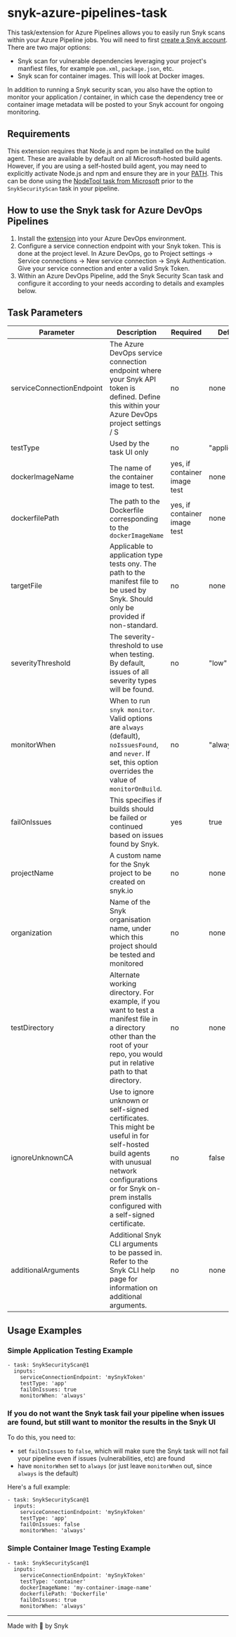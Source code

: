 # snyk-azure-pipelines-task

This task/extension for Azure Pipelines allows you to easily run Snyk scans within your Azure Pipeline jobs. You will need to first [create a Snyk account](https://snyk.io/login). There are two major options:

- Snyk scan for vulnerable dependencies leveraging your project's manfiest files, for example `pom.xml`, `package.json`, etc.
- Snyk scan for container images. This will look at Docker images.

In addition to running a Snyk security scan, you also have the option to monitor your application / container, in which case the dependency tree or container image metadata will be posted to your Snyk account for ongoing monitoring.

## Requirements

This extension requires that Node.js and npm be installed on the build agent. These are available by default on all Microsoft-hosted build agents. However, if you are using a self-hosted build agent, you may need to explicitly activate Node.js and npm and ensure they are in your [PATH](<https://en.wikipedia.org/wiki/PATH_(variable)>). This can be done using the [NodeTool task from Microsoft](https://docs.microsoft.com/en-us/azure/devops/pipelines/tasks/tool/node-js?view=azure-devops) prior to the `SnykSecurityScan` task in your pipeline.

## How to use the Snyk task for Azure DevOps Pipelines

1. Install the [extension](https://marketplace.visualstudio.com/items?itemName=Snyk.snyk-security-scan) into your Azure DevOps environment.
2. Configure a service connection endpoint with your Snyk token. This is done at the project level. In Azure DevOps, go to Project settings -> Service connections -> New service connection -> Snyk Authentication. Give your service connection and enter a valid Snyk Token.
3. Within an Azure DevOps Pipeline, add the Snyk Security Scan task and configure it according to your needs according to details and examples below.

## Task Parameters

| Parameter                 | Description                                                                                                                                                                                                         | Required                     | Default       | Type                                                                              |
| ------------------------- | ------------------------------------------------------------------------------------------------------------------------------------------------------------------------------------------------------------------- | ---------------------------- | ------------- | --------------------------------------------------------------------------------- |
| serviceConnectionEndpoint | The Azure DevOps service connection endpoint where your Snyk API token is defined. Define this within your Azure DevOps project settings / S                                                                        | no                           | none          | String / Azure Service Connection Endpoint of type SnykAuth / Snyk Authentication |
| testType                  | Used by the task UI only                                                                                                                                                                                            | no                           | "application" | string: "app" or "container"                                                      |
| dockerImageName           | The name of the container image to test.                                                                                                                                                                            | yes, if container image test | none          | string                                                                            |
| dockerfilePath            | The path to the Dockerfile corresponding to the `dockerImageName`                                                                                                                                                   | yes, if container image test | none          | string                                                                            |
| targetFile                | Applicable to application type tests ony. The path to the manifest file to be used by Snyk. Should only be provided if non-standard.                                                                                | no                           | none          | string                                                                            |
| severityThreshold         | The severity-threshold to use when testing. By default, issues of all severity types will be found.                                                                                                                 | no                           | "low"         | string: "low" or "medium" or "high" or "critical"                                 |
| monitorWhen               | When to run `snyk monitor`. Valid options are `always` (default), `noIssuesFound`, and `never`. If set, this option overrides the value of `monitorOnBuild`.                                                        | no                           | "always"      | boolean                                                                           |
| failOnIssues              | This specifies if builds should be failed or continued based on issues found by Snyk.                                                                                                                               | yes                          | true          | boolean                                                                           |
| projectName               | A custom name for the Snyk project to be created on snyk.io                                                                                                                                                         | no                           | none          | string                                                                            |
| organization              | Name of the Snyk organisation name, under which this project should be tested and monitored                                                                                                                         | no                           | none          | string                                                                            |
| testDirectory             | Alternate working directory. For example, if you want to test a manifest file in a directory other than the root of your repo, you would put in relative path to that directory.                                    | no                           | none          | string                                                                            |
| ignoreUnknownCA           | Use to ignore unknown or self-signed certificates. This might be useful in for self-hosted build agents with unusual network configurations or for Snyk on-prem installs configured with a self-signed certificate. | no                           | false         | boolean                                                                           |
| additionalArguments       | Additional Snyk CLI arguments to be passed in. Refer to the Snyk CLI help page for information on additional arguments.                                                                                             | no                           | none          | string                                                                            |

## Usage Examples

### Simple Application Testing Example

```
- task: SnykSecurityScan@1
  inputs:
    serviceConnectionEndpoint: 'mySnykToken'
    testType: 'app'
    failOnIssues: true
    monitorWhen: 'always'
```

### If you do not want the Snyk task fail your pipeline when issues are found, but still want to monitor the results in the Snyk UI

To do this, you need to:

- set `failOnIssues` to `false`, which will make sure the Snyk task will not fail your pipeline even if issues (vulnerabilities, etc) are found
- have `monitorWhen` set to `always` (or just leave `monitorWhen` out, since `always` is the default)

Here's a full example:

```
- task: SnykSecurityScan@1
  inputs:
    serviceConnectionEndpoint: 'mySnykToken'
    testType: 'app'
    failOnIssues: false
    monitorWhen: 'always'
```

### Simple Container Image Testing Example

```
- task: SnykSecurityScan@1
  inputs:
    serviceConnectionEndpoint: 'mySnykToken'
    testType: 'container'
    dockerImageName: 'my-container-image-name'
    dockerfilePath: 'Dockerfile'
    failOnIssues: true
    monitorWhen: 'always'
```

---

Made with 💜 by Snyk
